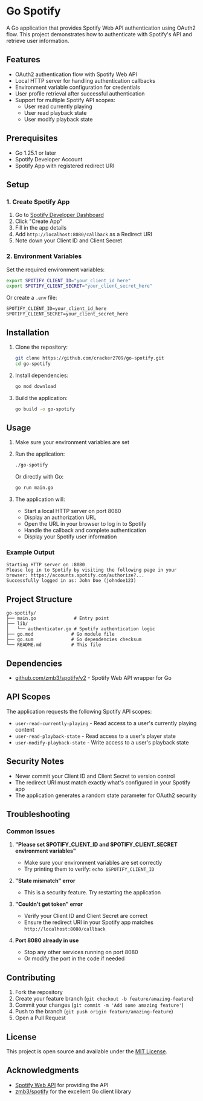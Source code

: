 # Go Spotify

A Go application that provides Spotify Web API authentication using OAuth2 flow. This project demonstrates how to authenticate with Spotify's API and retrieve user information.

## Features

- OAuth2 authentication flow with Spotify Web API
- Local HTTP server for handling authentication callbacks
- Environment variable configuration for credentials
- User profile retrieval after successful authentication
- Support for multiple Spotify API scopes:
  - User read currently playing
  - User read playback state
  - User modify playback state

## Prerequisites

- Go 1.25.1 or later
- Spotify Developer Account
- Spotify App with registered redirect URI

## Setup

### 1. Create Spotify App

1. Go to [Spotify Developer Dashboard](https://developer.spotify.com/dashboard)
2. Click "Create App"
3. Fill in the app details
4. Add `http://localhost:8080/callback` as a Redirect URI
5. Note down your Client ID and Client Secret

### 2. Environment Variables

Set the required environment variables:

```bash
export SPOTIFY_CLIENT_ID="your_client_id_here"
export SPOTIFY_CLIENT_SECRET="your_client_secret_here"
```

Or create a `.env` file:

```env
SPOTIFY_CLIENT_ID=your_client_id_here
SPOTIFY_CLIENT_SECRET=your_client_secret_here
```

## Installation

1. Clone the repository:
   ```bash
   git clone https://github.com/cracker2709/go-spotify.git
   cd go-spotify
   ```

2. Install dependencies:
   ```bash
   go mod download
   ```

3. Build the application:
   ```bash
   go build -o go-spotify
   ```

## Usage

1. Make sure your environment variables are set
2. Run the application:
   ```bash
   ./go-spotify
   ```
   Or directly with Go:
   ```bash
   go run main.go
   ```

3. The application will:
   - Start a local HTTP server on port 8080
   - Display an authorization URL
   - Open the URL in your browser to log in to Spotify
   - Handle the callback and complete authentication
   - Display your Spotify user information

### Example Output

```
Starting HTTP server on :8080
Please log in to Spotify by visiting the following page in your browser: https://accounts.spotify.com/authorize?...
Successfully logged in as: John Doe (johndoe123)
```

## Project Structure

```
go-spotify/
├── main.go              # Entry point
├── lib/
│   └── authenticator.go # Spotify authentication logic
├── go.mod              # Go module file
├── go.sum              # Go dependencies checksum
└── README.md           # This file
```

## Dependencies

- [github.com/zmb3/spotify/v2](https://github.com/zmb3/spotify) - Spotify Web API wrapper for Go

## API Scopes

The application requests the following Spotify API scopes:

- `user-read-currently-playing` - Read access to a user's currently playing content
- `user-read-playback-state` - Read access to a user's player state
- `user-modify-playback-state` - Write access to a user's playback state

## Security Notes

- Never commit your Client ID and Client Secret to version control
- The redirect URI must match exactly what's configured in your Spotify app
- The application generates a random state parameter for OAuth2 security

## Troubleshooting

### Common Issues

1. **"Please set SPOTIFY_CLIENT_ID and SPOTIFY_CLIENT_SECRET environment variables"**
   - Make sure your environment variables are set correctly
   - Try printing them to verify: `echo $SPOTIFY_CLIENT_ID`

2. **"State mismatch" error**
   - This is a security feature. Try restarting the application

3. **"Couldn't get token" error**
   - Verify your Client ID and Client Secret are correct
   - Ensure the redirect URI in your Spotify app matches `http://localhost:8080/callback`

4. **Port 8080 already in use**
   - Stop any other services running on port 8080
   - Or modify the port in the code if needed

## Contributing

1. Fork the repository
2. Create your feature branch (`git checkout -b feature/amazing-feature`)
3. Commit your changes (`git commit -m 'Add some amazing feature'`)
4. Push to the branch (`git push origin feature/amazing-feature`)
5. Open a Pull Request

## License

This project is open source and available under the [MIT License](LICENSE).

## Acknowledgments

- [Spotify Web API](https://developer.spotify.com/documentation/web-api/) for providing the API
- [zmb3/spotify](https://github.com/zmb3/spotify) for the excellent Go client library
